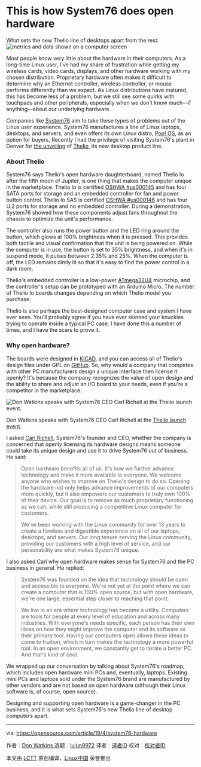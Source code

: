 [#]: collector: (lujun9972)
[#]: translator: ( )
[#]: reviewer: ( )
[#]: publisher: ( )
[#]: url: ( )
[#]: subject: (This is how System76 does open hardware)
[#]: via: (https://opensource.com/article/19/4/system76-hardware)
[#]: author: (Don Watkins  https://opensource.com/users/don-watkins)

This is how System76 does open hardware
======
What sets the new Thelio line of desktops apart from the rest.
![metrics and data shown on a computer screen][1]

Most people know very little about the hardware in their computers. As a long-time Linux user, I've had my share of frustration while getting my wireless cards, video cards, displays, and other hardware working with my chosen distribution. Proprietary hardware often makes it difficult to determine why an Ethernet controller, wireless controller, or mouse performs differently than we expect. As Linux distributions have matured, this has become less of a problem, but we still see some quirks with touchpads and other peripherals, especially when we don't know much—if anything—about our underlying hardware.

Companies like [System76][2] aim to take these types of problems out of the Linux user experience. System76 manufactures a line of Linux laptops, desktops, and servers, and even offers its own Linux distro, [Pop! OS][3], as an option for buyers, Recently I had the privilege of visiting System76's plant in Denver for [the unveiling][4] of [Thelio][5], its new desktop product line.

### About Thelio

System76 says Thelio's open hardware daughterboard, named Thelio Io after the fifth moon of Jupiter, is one thing that makes the computer unique in the marketplace. Thelio Io is certified [OSHWA #us000145][6] and has four SATA ports for storage and an embedded controller for fan and power button control. Thelio Io SAS is certified [OSHWA #us000146][7] and has four U.2 ports for storage and no embedded controller. During a demonstration, System76 showed how these components adjust fans throughout the chassis to optimize the unit's performance.

The controller also runs the power button and the LED ring around the button, which glows at 100% brightness when it is pressed. This provides both tactile and visual confirmation that the unit is being powered on. While the computer is in use, the button is set to 35% brightness, and when it's in suspend mode, it pulses between 2.35% and 25%. When the computer is off, the LED remains dimly lit so that it's easy to find the power control in a dark room.

Thelio's embedded controller is a low-power [ATmega32U4][8] microchip, and the controller's setup can be prototyped with an Arduino Micro. The number of Thelio Io boards changes depending on which Thelio model you purchase.

Thelio is also perhaps the best-designed computer case and system I have ever seen. You'll probably agree if you have ever skinned your knuckles trying to operate inside a typical PC case. I have done this a number of times, and I have the scars to prove it.

### Why open hardware?

The boards were designed in [KiCAD][9], and you can access all of Thelio's design files under GPL on [GitHub][10]. So, why would a company that competes with other PC manufacturers design a unique interface then license it openly? It's because the company recognizes the value of open design and the ability to share and adjust an I/O board to your needs, even if you're a competitor in the marketplace.

![Don Watkins speaks with System76 CEO Carl Richell at the Thelio launch event.][11]

Don Watkins speaks with System76 CEO Carl Richell at the [Thelio launch event][12].

I asked [Carl Richell][13], System76's founder and CEO, whether the company is concerned that openly licensing its hardware designs means someone could take its unique design and use it to drive System76 out of business. He said:

> Open hardware benefits all of us. It's how we further advance technology and make it more available to everyone. We welcome anyone who wishes to improve on Thelio's design to do so. Opening the hardware not only helps advance improvements of our computers more quickly, but it also empowers our customers to truly own 100% of their device. Our goal is to remove as much proprietary functioning as we can, while still producing a competitive Linux computer for customers.
>
> We've been working with the Linux community for over 13 years to create a flawless and digestible experience on all of our laptops, desktops, and servers. Our long tenure serving the Linux community, providing our customers with a high level of service, and our personability are what makes System76 unique.

I also asked Carl why open hardware makes sense for System76 and the PC business in general. He replied:

> System76 was founded on the idea that technology should be open and accessible to everyone. We're not yet at the point where we can create a computer that is 100% open source, but with open hardware, we're one large, essential step closer to reaching that point.
>
> We live in an era where technology has become a utility. Computers are tools for people at every level of education and across many industries. With everyone's needs specific, each person has their own ideas on how they might improve the computer and its software as their primary tool. Having our computers open allows these ideas to come to fruition, which in turn makes the technology a more powerful tool. In an open environment, we constantly get to iterate a better PC. And that's kind of cool.

We wrapped up our conversation by talking about System76's roadmap, which includes open hardware mini PCs and, eventually, laptops. Existing mini PCs and laptops sold under the System76 brand are manufactured by other vendors and are not based on open hardware (although their Linux software is, of course, open source).

Designing and supporting open hardware is a game-changer in the PC business, and it is what sets System76's new Thelio line of desktop computers apart.

--------------------------------------------------------------------------------

via: https://opensource.com/article/19/4/system76-hardware

作者：[Don Watkins ][a]
选题：[lujun9972][b]
译者：[译者ID](https://github.com/译者ID)
校对：[校对者ID](https://github.com/校对者ID)

本文由 [LCTT](https://github.com/LCTT/TranslateProject) 原创编译，[Linux中国](https://linux.cn/) 荣誉推出

[a]: https://opensource.com/users/don-watkins
[b]: https://github.com/lujun9972
[1]: https://opensource.com/sites/default/files/styles/image-full-size/public/lead-images/metrics_data_dashboard_system_computer_analytics.png?itok=oxAeIEI- (metrics and data shown on a computer screen)
[2]: https://system76.com/
[3]: https://opensource.com/article/18/1/behind-scenes-popos-linux
[4]: /article/18/11/system76-thelio-desktop-computer
[5]: https://system76.com/desktops
[6]: https://certification.oshwa.org/us000145.html
[7]: https://certification.oshwa.org/us000146.html
[8]: https://www.microchip.com/wwwproducts/ATmega32u4
[9]: http://kicad-pcb.org/
[10]: https://github.com/system76/thelio-io
[11]: https://opensource.com/sites/default/files/uploads/don_system76_ceo.jpg (Don Watkins speaks with System76 CEO Carl Richell at the Thelio launch event.)
[12]: https://trevgstudios.smugmug.com/System76/121418-Thelio-Press-Event/i-FKWFxFv
[13]: https://www.linkedin.com/in/carl-richell-9435781
